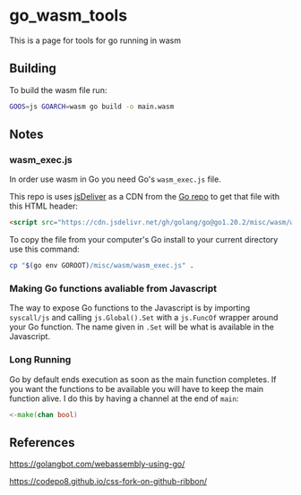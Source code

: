 # go_wasm_tools
This is a page for tools for go running in wasm

## Building

To build the wasm file run:

```bash
GOOS=js GOARCH=wasm go build -o main.wasm
```


## Notes

### wasm_exec.js

In order use wasm in Go you need Go's `wasm_exec.js` file.

This repo is uses [jsDeliver](https://www.jsdelivr.com/) as a CDN from the [Go repo](https://github.com/golang/go/blob/master/misc/wasm/wasm_exec.js) to get that file with this HTML header:
```html
<script src="https://cdn.jsdelivr.net/gh/golang/go@go1.20.2/misc/wasm/wasm_exec.js"></script>
```

To copy the file from your computer's Go install to your current directory use this command:
```bash
cp "$(go env GOROOT)/misc/wasm/wasm_exec.js" .
```

### Making Go functions avaliable from Javascript

The way to expose Go functions to the Javascript is by importing `syscall/js` and calling `js.Global().Set` with a `js.FuncOf` wrapper around your Go function. The name given in `.Set` will be what is available in the Javascript.

### Long Running

Go by default ends execution as soon as the main function completes. If you want the functions to be available you will have to keep the main function alive. I do this by having a channel at the end of `main`:
```go
<-make(chan bool)
```


## References

https://golangbot.com/webassembly-using-go/

https://codepo8.github.io/css-fork-on-github-ribbon/